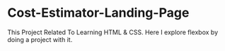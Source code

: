 # Cost-Estimator-Landing-Page
This Project Related To Learning HTML &amp; CSS. Here I explore flexbox by doing a project with it.
